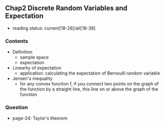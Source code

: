 ## Chap2 Discrete Random Variables and Expectation

- reading status: current[18-28]/all[18-38]

### Contents
- Definition
    - sample space
    - expectation
- Linearity of expectation
    - application: calculating the expectation of Bernoulli random variable
- Jensen's inequality
    - for any convex function f, if you connect two points on the graph of the function by a straight line, this line on or above the graph of the function

    
### Question
- page-24: Taylor's theorem
